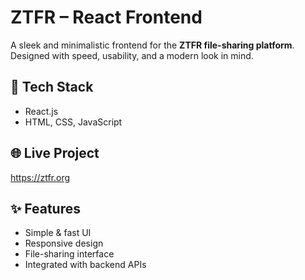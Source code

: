 # ZTFR – React Frontend

A sleek and minimalistic frontend for the **ZTFR file-sharing platform**.  
Designed with speed, usability, and a modern look in mind.

## 🔧 Tech Stack
- React.js
- HTML, CSS, JavaScript

## 🌐 Live Project
https://ztfr.org

## ✨ Features
- Simple & fast UI
- Responsive design
- File-sharing interface
- Integrated with backend APIs



